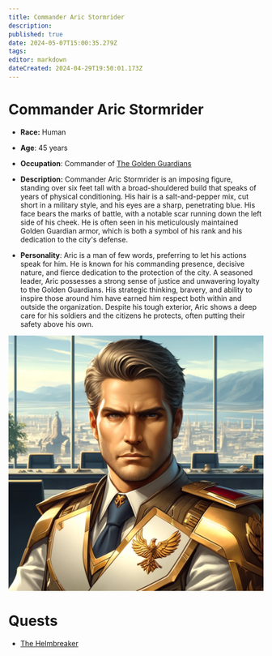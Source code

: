```yaml
---
title: Commander Aric Stormrider
description: 
published: true
date: 2024-05-07T15:00:35.279Z
tags: 
editor: markdown
dateCreated: 2024-04-29T19:50:01.173Z
---
```


# Commander Aric Stormrider

-    **Race:** Human
   
- 	 **Age**: 45 years
    
- 	 **Occupation**: Commander of [The Golden Guardians](/Factions/TheGoldenGuardians)

- 	 **Description:** Commander Aric Stormrider is an imposing figure, standing over six feet tall with a broad-shouldered build that speaks of years of physical conditioning. His hair is a salt-and-pepper mix, cut short in a military style, and his eyes are a sharp, penetrating blue. His face bears the marks of battle, with a notable scar running down the left side of his cheek. He is often seen in his meticulously maintained Golden Guardian armor, which is both a symbol of his rank and his dedication to the city's defense.
   
- 	 **Personality**: Aric is a man of few words, preferring to let his actions speak for him. He is known for his commanding presence, decisive nature, and fierce dedication to the protection of the city. A seasoned leader, Aric possesses a strong sense of justice and unwavering loyalty to the Golden Guardians. His strategic thinking, bravery, and ability to inspire those around him have earned him respect both within and outside the organization. Despite his tough exterior, Aric shows a deep care for his soldiers and the citizens he protects, often putting their safety above his own.
   
![aricstormrider.webp](/aricstormrider.webp)

# Quests
 - [The Helmbreaker](/Quests/TheHelmbreaker)